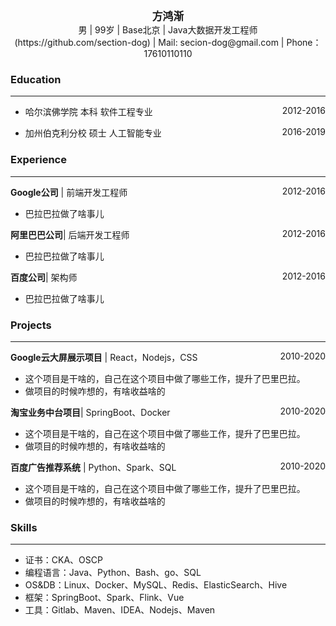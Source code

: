 <center><big><b>方鸿渐</b></big></center>
<center>男 | 99岁 | Base北京 | Java大数据开发工程师</center>
<center>(https://github.com/section-dog) | Mail: secion-dog@gmail.com | Phone：17610110110</center>

### Education

---
- <p style="text-align:left;">哈尔滨佛学院	本科	软件工程专业  <span style="float:right;">2012-2016</span></p>
- <p style="text-align:left;">加州伯克利分校	硕士	人工智能专业   <span style="float:right;">2016-2019</span></p>


### Experience

---
 <p style="text-align:left;"><b>Google公司</b> | 前端开发工程师<span style="float:right;">2012-2016</span></p>

- 巴拉巴拉做了啥事儿

 <p style="text-align:left;"><b>阿里巴巴公司</b>| 后端开发工程师<span style="float:right;">2012-2016</span></p>

- 巴拉巴拉做了啥事儿

 <p style="text-align:left;"><b>百度公司</b>| 架构师<span style="float:right;">2012-2016</span></p>

- 巴拉巴拉做了啥事儿

### Projects

---
 <p style="text-align:left;"><b>Google云大屏展示项目</b>  | React，Nodejs，CSS<span style="float:right;">2010-2020</span></p>

- 这个项目是干啥的，自己在这个项目中做了哪些工作，提升了巴里巴拉。
- 做项目的时候咋想的，有啥收益啥的

 <p style="text-align:left;"><b>淘宝业务中台项目</b>| SpringBoot、Docker<span style="float:right;">2010-2020</span></p>

- 这个项目是干啥的，自己在这个项目中做了哪些工作，提升了巴里巴拉。
- 做项目的时候咋想的，有啥收益啥的

 <p style="text-align:left;"><b>百度广告推荐系统</b> | Python、Spark、SQL<span style="float:right;">2010-2020</span></p>

- 这个项目是干啥的，自己在这个项目中做了哪些工作，提升了巴里巴拉。
- 做项目的时候咋想的，有啥收益啥的

### Skills

---
- 证书：CKA、OSCP
- 编程语言：Java、Python、Bash、go、SQL
- OS&DB：Linux、Docker、MySQL、Redis、ElasticSearch、Hive
- 框架：SpringBoot、Spark、Flink、Vue
- 工具：Gitlab、Maven、IDEA、Nodejs、Maven
